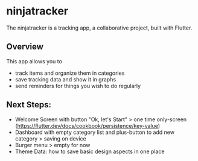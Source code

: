 # ninjatracker

The ninjatracker is a tracking app, a collaborative project, built with Flutter.

## Overview

This app allows you to
- track items and organize them in categories
- save tracking data and show it in graphs
- send reminders for things you wish to do regularly


## Next Steps:

- Welcome Screen with button "Ok, let's Start" > one time only-screen
  (https://flutter.dev/docs/cookbook/persistence/key-value)
- Dashboard with empty category list and plus-button to add new category > saving on device
- Burger menu > empty for now
- Theme Data: how to save basic design aspects in one place
